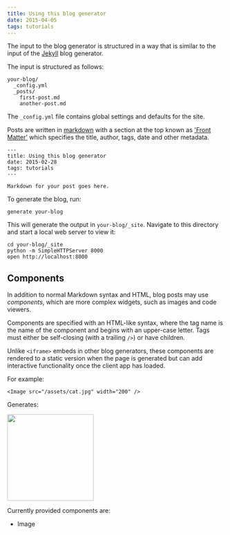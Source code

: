 ```yaml
---
title: Using this blog generator
date: 2015-04-05
tags: tutorials
---
```


The input to the blog generator is structured in a way
that is similar to the input of the [Jekyll](http://jekyllrb.com/)
blog generator.

The input is structured as follows:

```
your-blog/
  _config.yml
  _posts/
    first-post.md
	another-post.md
```

The `_config.yml` file contains global settings and defaults
for the site.

Posts are written in [markdown](http://daringfireball.net/projects/markdown/syntax)
with a section at the top known as ['Front Matter'](http://jekyllrb.com/docs/frontmatter/) which specifies the title,
author, tags, date and other metadata.

````
---
title: Using this blog generator
date: 2015-02-28
tags: tutorials
---

Markdown for your post goes here.
````

To generate the blog, run:

`generate your-blog`

This will generate the output in `your-blog/_site`.
Navigate to this directory and start a local web server to view it:

````
cd your-blog/_site
python -m SimpleHTTPServer 8000
open http://localhost:8000
````

## Components

In addition to normal Markdown syntax and HTML, blog posts may
use _components_, which are more complex widgets, such as images
and code viewers.

Components are specified with an HTML-like syntax, where the tag
name is the name of the component and begins with an upper-case letter.
Tags must either be self-closing (with a trailing `/>`) or have children.

Unlike `<iframe>` embeds in other blog generators, these components
are rendered to a static version when the page is generated but
can add interactive functionality once the client app has loaded.

For example:
````
<Image src="/assets/cat.jpg" width="200" />
````

Generates:

<Image src="/assets/cat.jpg" width="200" />

Currently provided components are:
 * Image
